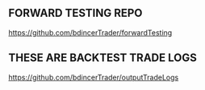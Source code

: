 ## FORWARD TESTING REPO
https://github.com/bdincerTrader/forwardTesting

## THESE ARE BACKTEST TRADE LOGS
https://github.com/bdincerTrader/outputTradeLogs
